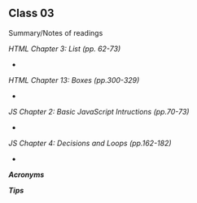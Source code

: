 
## Class 03

Summary/Notes of readings 

*HTML Chapter 3: List (pp. 62-73)*

- 

*HTML Chapter 13: Boxes (pp.300-329)*

- 

*JS Chapter 2: Basic JavaScript Intructions (pp.70-73)*

- 

*JS Chapter 4: Decisions and Loops (pp.162-182)*

- 

***Acronyms***


***Tips***